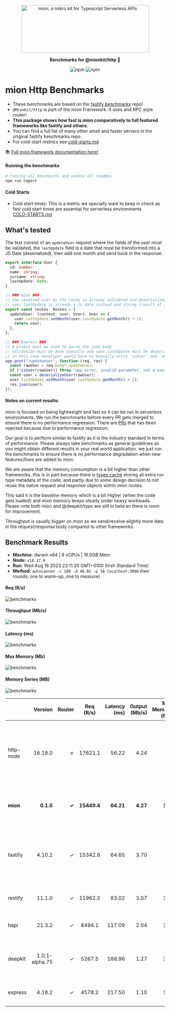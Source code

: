<p align="center">
  <picture>
    <source media="(prefers-color-scheme: dark)" srcset="./assets/public/logo-dark.svg?raw=true">
    <source media="(prefers-color-scheme: light)" srcset="./assets/public/logo.svg?raw=true">
    <img alt='mion, a mikro kit for Typescript Serverless APIs' src='./assets/public/logo.svg?raw=true' width="403" height="150">
  </picture>
</p>

<p align="center">
  <strong>Benchmarks for  @mionkit/http 🚀</strong><br/>
</p>

<p align=center>
  <img src="https://img.shields.io/badge/code_style-prettier-ff69b4.svg?style=flat-square&maxAge=99999999" alt="npm"  style="max-width:100%;">
  <img src="https://img.shields.io/badge/license-MIT-97ca00.svg?style=flat-square&maxAge=99999999" alt="npm"  style="max-width:100%;">
</p>

# mion Http Benchmarks

- These benchmarks are based on the [fastify benchmarks](https://github.com/fastify/benchmarks) repo!
- `@MionKit/http` is part of the mion Framework. It uses and RPC style router!
- **This package shows how fast is mion comparatively to full featured frameworks like fastify and others.**
- You can find a full list of many other small and faster servers in the original fastify benchmarks repo.
- For cold-start metrics see [cold-starts.md](./COLD-STARTS.md)

📚 [Full mion framework documentation here!](https://github.com/MionKit/mion)

#### Running the benchmarks

```sh
# running all benchmarks and update all readmes
npm run report
```

#### Cold Starts

- Cold start times: This is a metric we specially want to keep in check as fast cold start times are essential for serverless environments  
  [COLD-STARTS.md](COLD-STARTS.md)

## What's tested

The test consist of an `updateUser` request where the fields of the user must be validated, the `lastUpdate` field is a date that must be transformed into a JS Date (deserialized), then add one month and send back in the response.

```ts
export interface User {
  id: number;
  name: string;
  surname: string;
  lastUpdate: Date;
}

// ### mion ###
// the received user by the route is already validated and deserialized
// user.lastUpdate is already a js date instead and string (result of JSON.parse)
export const routes: Routes = {
  updateUser: (context, user: User): User => {
    user.lastUpdate.setMonth(user.lastUpdate.getMonth() + 1);
    return user;
  },
};

// ### Express ###
// A plugin must be used to parse the json body
// validation must be done manually and user.lastUpdate must be deserialized manually into a date
// in this case developer would have to manually write `isUser` and `deserializeUser` functions. (check src code fo those functions)
app.post("/updateUser", function (req, res) {
  const rawUser = req.body?.updateUser;
  if (!isUser(rawUser)) throw "app error, invalid parameter, not a user";
  const user = deserializeUser(rawUser);
  user.lastUpdate.setMonth(user.lastUpdate.getMonth() + 1);
  res.json(user);
});
```

#### Notes on current results:

mion is focused on being lightweight and fast so it can be run in serverless environments. We run the benchmarks before every PR gets merged to ensure there is no performance regression. There are [PRs](https://github.com/MionKit/mion/pull/48) that has been rejected because due to performance regression.

Our goal is to perform similar to fastify as it is the industry standard in terms of performance. Please always take benchmarks as general guidelines as you might obtain different results in your real world application. we just run the benchmarks to ensure there is no performance degradation when new features/fixes are added to mion.

We are aware that the memory consumption is a bit higher than other frameworks, this is in part because there is [types cache](https://docs.deepkit.io/english/runtime-types.html#_type_cache) storing all extra run type metadata of the code, and partly due to some design decision to not reuse the native request and response objects within mion routes.

This said it is the baseline memory which is a bit Higher (when the code gets loaded) and mion memory keeps steady under heavy workloads. Please note both mion and @deepkit/type are still in beta an there is room for improvement.

Throughput is usually bigger on mion as we send/receive slightly more data in the request/response body compared to other frameworks.

## Benchmark Results

- **Machine:** darwin x64 | 8 vCPUs | 16.0GB Mem
- **Node:** `v18.17.0`
- **Run:** Wed Aug 16 2023 23:11:20 GMT+0100 (Irish Standard Time)
- **Method:** `autocannon -c 100 -d 40.01 -p 10 localhost:3000` (two rounds; one to warm-up, one to measure)

#### Req (R/s)

![benchmarks](assets/public/charts-servers/requests.png)

#### Throughput (Mb/s)

![benchmarks](assets/public/charts-servers/throughput.png)

#### Latency (ms)

![benchmarks](assets/public/charts-servers/latency.png)

#### Max Memory (Mb)

![benchmarks](assets/public/charts-servers/maxMem.png)

#### Memory Series (MB)

![benchmarks](assets/public/charts-servers/memSeries.png)

|           |        Version | Router |  Req (R/s)  | Latency (ms) | Output (Mb/s) | Max Memory (Mb) | Max Cpu (%) | Validation | Description                                                                                               |
| :-------- | -------------: | -----: | :---------: | -----------: | ------------: | --------------: | ----------: | :--------: | :-------------------------------------------------------------------------------------------------------- |
| http-node |        16.18.0 |      ✗ |   17621.1   |        56.22 |          4.24 |              86 |         120 |     ✗      | Super basic and completely useless bare http server, should be the theoretical upper limit in performance |
| **mion**  |      **0.1.0** |  **✓** | **15449.4** |    **64.21** |      **4.27** |         **120** |     **129** |   **✓**    | **Automatic validation and serialization out of the box**                                                 |
| fastify   |         4.10.2 |      ✓ |   15342.6   |        64.65 |          3.70 |              96 |         124 |     -      | Validation using schemas and ajv. schemas are generated manually or using third party tools               |
| restify   |         11.1.0 |      ✓ |   11962.2   |        83.02 |          3.07 |             104 |         119 |     ✗      | manual validation or third party tools                                                                    |
| hapi      |         21.3.2 |      ✓ |   8494.1    |       117.09 |          2.04 |             106 |         130 |     ✗      | validation using joi or third party tools                                                                 |
| deepkit   | 1.0.1-alpha.75 |      ✓ |   5267.5    |       188.96 |          1.27 |             301 |         135 |     ✓      | Automatic validation and serialization out of the box                                                     |
| express   |         4.18.2 |      ✓ |   4578.2    |       217.50 |          1.10 |             125 |         120 |     ✗      | manual validation or third party tools                                                                    |
